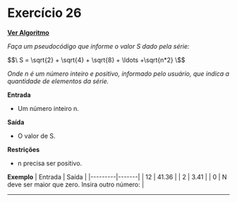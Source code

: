 # Exercício 26
[**Ver Algoritmo**](Algoritmo26.md)

*Faça um pseudocódigo que informe o valor S dado pela série:*

$$\
 S = \sqrt{2} + \sqrt{4} + \sqrt{8} + \ldots +\sqrt{n*2}
\$$


*Onde n é um número inteiro e positivo, informado pelo usuário, que indica a
quantidade de elementos da série.*

**Entrada**

- Um número inteiro n.

**Saída**

- O valor de S.

**Restrições**

- n precisa ser positivo.

**Exemplo**
| Entrada | Saída |
|---------|-------|
| 12      | 41.36 |
| 2       | 3.41  |
| 0       | N deve ser maior que zero. Insira outro número: |

---
